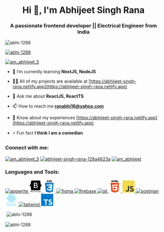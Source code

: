 <h1 align="center">Hi 👋, I'm Abhijeet Singh Rana</h1>
<h3 align="center">A passionate frontend developer || Electrical Engineer from India</h3>

<p align="left"> <img src="https://komarev.com/ghpvc/?username=abhi-1288&label=Profile%20views&color=0e75b6&style=flat" alt="abhi-1288" /> </p>

<p align="left"> <a href="https://github.com/ryo-ma/github-profile-trophy"><img src="https://github-profile-trophy.vercel.app/?username=abhi-1288" alt="abhi-1288" /></a> </p>

<p align="left"> <a href="https://twitter.com/am_abhijeet_5" target="blank"><img src="https://img.shields.io/twitter/follow/am_abhijeet_5?logo=twitter&style=for-the-badge" alt="am_abhijeet_5" /></a> </p>

- 🌱 I’m currently learning **NextJS, NodeJS**

- 👨‍💻 All of my projects are available at [https://abhijeet-singh-rana.netlify.app](https://abhijeet-singh-rana.netlify.app)

- 💬 Ask me about **ReactJS, ReactTS**

- 📫 How to reach me **ranabhi16@yahoo.com**

- 📄 Know about my experiences [https://abhijeet-singh-rana.netlify.app](https://abhijeet-singh-rana.netlify.app)

- ⚡ Fun fact **I think I am a comedian**

<h3 align="left">Connect with me:</h3>
<p align="left">
<a href="https://twitter.com/am_abhijeet_5" target="blank"><img align="center" src="https://raw.githubusercontent.com/rahuldkjain/github-profile-readme-generator/master/src/images/icons/Social/twitter.svg" alt="am_abhijeet_5" height="30" width="40" /></a>
<a href="https://linkedin.com/in/abhijeet-singh-rana-128a4623a" (https://linkedin.com/in/abhijeet-singh-rana-128a4623a)" target="blank"><img align="center" src="https://raw.githubusercontent.com/rahuldkjain/github-profile-readme-generator/master/src/images/icons/Social/linked-in-alt.svg" alt="abhijeet-singh-rana-128a4623a" height="30" width="40" /></a>
<a href="https://instagram.com/am_abhijeet" target="blank"><img align="center" src="https://raw.githubusercontent.com/rahuldkjain/github-profile-readme-generator/master/src/images/icons/Social/instagram.svg" alt="am_abhijeet" height="30" width="40" /></a>
</p>

<h3 align="left">Languages and Tools:</h3>
<p align="left"> <a href="https://appwrite.io" target="_blank" rel="noreferrer"> <img src="https://www.vectorlogo.zone/logos/appwriteio/appwriteio-icon.svg" alt="appwrite" width="40" height="40"/> </a> <a href="https://getbootstrap.com" target="_blank" rel="noreferrer"> <img src="https://raw.githubusercontent.com/devicons/devicon/master/icons/bootstrap/bootstrap-plain-wordmark.svg" alt="bootstrap" width="40" height="40"/> </a> <a href="https://www.w3schools.com/css/" target="_blank" rel="noreferrer"> <img src="https://raw.githubusercontent.com/devicons/devicon/master/icons/css3/css3-original-wordmark.svg" alt="css3" width="40" height="40"/> </a> <a href="https://www.figma.com/" target="_blank" rel="noreferrer"> <img src="https://www.vectorlogo.zone/logos/figma/figma-icon.svg" alt="figma" width="40" height="40"/> </a> <a href="https://firebase.google.com/" target="_blank" rel="noreferrer"> <img src="https://www.vectorlogo.zone/logos/firebase/firebase-icon.svg" alt="firebase" width="40" height="40"/> </a> <a href="https://git-scm.com/" target="_blank" rel="noreferrer"> <img src="https://www.vectorlogo.zone/logos/git-scm/git-scm-icon.svg" alt="git" width="40" height="40"/> </a> <a href="https://www.w3.org/html/" target="_blank" rel="noreferrer"> <img src="https://raw.githubusercontent.com/devicons/devicon/master/icons/html5/html5-original-wordmark.svg" alt="html5" width="40" height="40"/> </a> <a href="https://developer.mozilla.org/en-US/docs/Web/JavaScript" target="_blank" rel="noreferrer"> <img src="https://raw.githubusercontent.com/devicons/devicon/master/icons/javascript/javascript-original.svg" alt="javascript" width="40" height="40"/> </a> <a href="https://postman.com" target="_blank" rel="noreferrer"> <img src="https://www.vectorlogo.zone/logos/getpostman/getpostman-icon.svg" alt="postman" width="40" height="40"/> </a> <a href="https://reactjs.org/" target="_blank" rel="noreferrer"> <img src="https://raw.githubusercontent.com/devicons/devicon/master/icons/react/react-original-wordmark.svg" alt="react" width="40" height="40"/> </a> <a href="https://tailwindcss.com/" target="_blank" rel="noreferrer"> <img src="https://www.vectorlogo.zone/logos/tailwindcss/tailwindcss-icon.svg" alt="tailwind" width="40" height="40"/> </a> <a href="https://www.typescriptlang.org/" target="_blank" rel="noreferrer"> <img src="https://raw.githubusercontent.com/devicons/devicon/master/icons/typescript/typescript-original.svg" alt="typescript" width="40" height="40"/> </a> </p>

<p>&nbsp;<img align="center" src="https://github-readme-stats.vercel.app/api?username=abhi-1288&show_icons=true&locale=en" alt="abhi-1288" /></p>

<p><img align="center" src="https://github-readme-streak-stats.herokuapp.com/?user=abhi-1288&" alt="abhi-1288" /></p>
